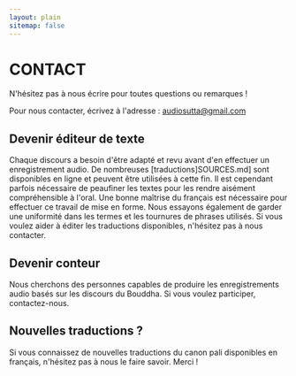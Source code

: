 ```yaml
---
layout: plain
sitemap: false
---
```


# CONTACT

N'hésitez pas à nous écrire pour toutes questions ou remarques !

Pour nous contacter, écrivez à l'adresse : ­<audiosutta@gmail.com>

## Devenir éditeur de texte

Chaque discours a besoin d'être adapté et revu avant d'en effectuer un enregistrement audio. De nombreuses [traductions]SOURCES.md] sont disponibles en ligne et peuvent être utilisées à cette fin. Il est cependant parfois nécessaire de peaufiner les textes pour les rendre aisément compréhensible à l'oral. Une bonne maîtrise du français est nécessaire pour effectuer ce travail de mise en forme. Nous essayons également de garder une uniformité dans les termes et les tournures de phrases utilisés. Si vous voulez aider à éditer les traductions disponibles, n'hésitez pas à nous contacter. 

## Devenir conteur

Nous cherchons des personnes capables de produire les enregistrements audio basés sur les discours du Bouddha. Si vous voulez participer, contactez-nous.

## Nouvelles traductions ?

Si vous connaissez de nouvelles traductions du canon pali disponibles en français, n'hésitez pas à nous le faire savoir. Merci !


